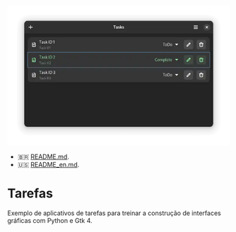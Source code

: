 ![Aplicativos de tarefas feito com Python e Gtk 4](../../docs/images/examples/tasks/python-gtk-4-pygobject-tasks-app.webp "Aplicativos de tarefas feito com Python e Gtk 4")

- 🇧🇷 [README.md](./README.md).
- 🇺🇸 [README_en.md](./README_en.md).

# Tarefas

Exemplo de aplicativos de tarefas para treinar a construção de interfaces gráficas com Python e Gtk 4.
